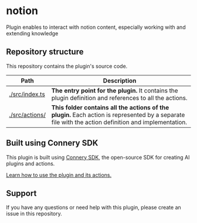 # notion

Plugin enables to interact with notion content, especially working with and extending knowledge

## Repository structure

This repository contains the plugin's source code.

| Path                            | Description                                                                                                                                          |
| ------------------------------- | ---------------------------------------------------------------------------------------------------------------------------------------------------- |
| [./src/index.ts](/src/index.ts) | **The entry point for the plugin.** It contains the plugin definition and references to all the actions.                                             |
| [./src/actions/](/src/actions/) | **This folder contains all the actions of the plugin.** Each action is represented by a separate file with the action definition and implementation. |

## Built using Connery SDK

This plugin is built using [Connery SDK](https://github.com/connery-io/connery), the open-source SDK for creating AI plugins and actions.

[Learn how to use the plugin and its actions.](https://sdk.connery.io/docs/quickstart/use-plugin)

## Support

If you have any questions or need help with this plugin, please create an issue in this repository.
